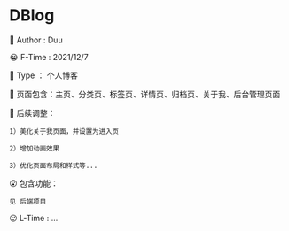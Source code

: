 # DBlog
🥱 Author : Duu

😭 F-Time : 2021/12/7

🥰 Type ： 个人博客

🤨 页面包含：主页、分类页、标签页、详情页、归档页、关于我、后台管理页面

🤨 后续调整：

    1）美化关于我页面，并设置为进入页
    
    2）增加动画效果
    
    3）优化页面布局和样式等...

😮 包含功能：
    
    见 后端项目

😛 L-Time : ...